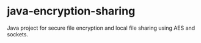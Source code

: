 # java-encryption-sharing
Java project for secure file encryption and local file sharing using AES and sockets.
